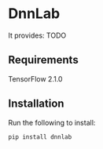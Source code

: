 # DnnLab
It provides:
TODO


## Requirements

TensorFlow 2.1.0

## Installation

Run the following to install:
```python
pip install dnnlab
```







